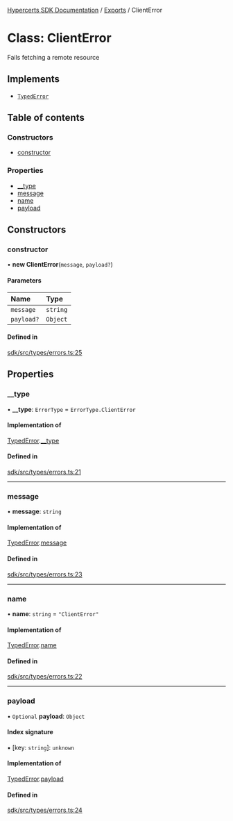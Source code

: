 [Hypercerts SDK Documentation](../README.md) / [Exports](../modules.md) / ClientError

# Class: ClientError

Fails fetching a remote resource

## Implements

- [`TypedError`](../interfaces/TypedError.md)

## Table of contents

### Constructors

- [constructor](ClientError.md#constructor)

### Properties

- [\_\_type](ClientError.md#__type)
- [message](ClientError.md#message)
- [name](ClientError.md#name)
- [payload](ClientError.md#payload)

## Constructors

### constructor

• **new ClientError**(`message`, `payload?`)

#### Parameters

| Name       | Type     |
| :--------- | :------- |
| `message`  | `string` |
| `payload?` | `Object` |

#### Defined in

[sdk/src/types/errors.ts:25](https://github.com/Network-Goods/hypercerts/blob/e1b6279/sdk/src/types/errors.ts#L25)

## Properties

### \_\_type

• **\_\_type**: `ErrorType` = `ErrorType.ClientError`

#### Implementation of

[TypedError](../interfaces/TypedError.md).[\_\_type](../interfaces/TypedError.md#__type)

#### Defined in

[sdk/src/types/errors.ts:21](https://github.com/Network-Goods/hypercerts/blob/e1b6279/sdk/src/types/errors.ts#L21)

---

### message

• **message**: `string`

#### Implementation of

[TypedError](../interfaces/TypedError.md).[message](../interfaces/TypedError.md#message)

#### Defined in

[sdk/src/types/errors.ts:23](https://github.com/Network-Goods/hypercerts/blob/e1b6279/sdk/src/types/errors.ts#L23)

---

### name

• **name**: `string` = `"ClientError"`

#### Implementation of

[TypedError](../interfaces/TypedError.md).[name](../interfaces/TypedError.md#name)

#### Defined in

[sdk/src/types/errors.ts:22](https://github.com/Network-Goods/hypercerts/blob/e1b6279/sdk/src/types/errors.ts#L22)

---

### payload

• `Optional` **payload**: `Object`

#### Index signature

▪ [key: `string`]: `unknown`

#### Implementation of

[TypedError](../interfaces/TypedError.md).[payload](../interfaces/TypedError.md#payload)

#### Defined in

[sdk/src/types/errors.ts:24](https://github.com/Network-Goods/hypercerts/blob/e1b6279/sdk/src/types/errors.ts#L24)
